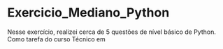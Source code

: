 # Exercicio_Mediano_Python
Nesse exercício, realizei cerca de 5 questões de nível básico de Python. Como tarefa do curso Técnico em

